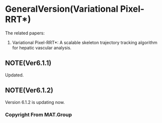 # GeneralVersion(Variational Pixel-RRT*)
The related papers:  
1. Variational Pixel-RRT*: A scalable skeleton trajectory tracking algorithm for hepatic vascular analysis.  
## NOTE(Ver6.1.1)  
Updated.
## NOTE(Ver6.1.2)  
Version 6.1.2 is updating now.

   
   
### Copyright From MAT.Group
